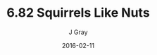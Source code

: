 ---
title: '6.82 Squirrels Like Nuts'
alt: 'Mysteries of the Arcana'
date: '2016-02-11'
author: 'J Gray'
artist: 'Keira'
chapter: '6 Void in the Road'
filler: false
---